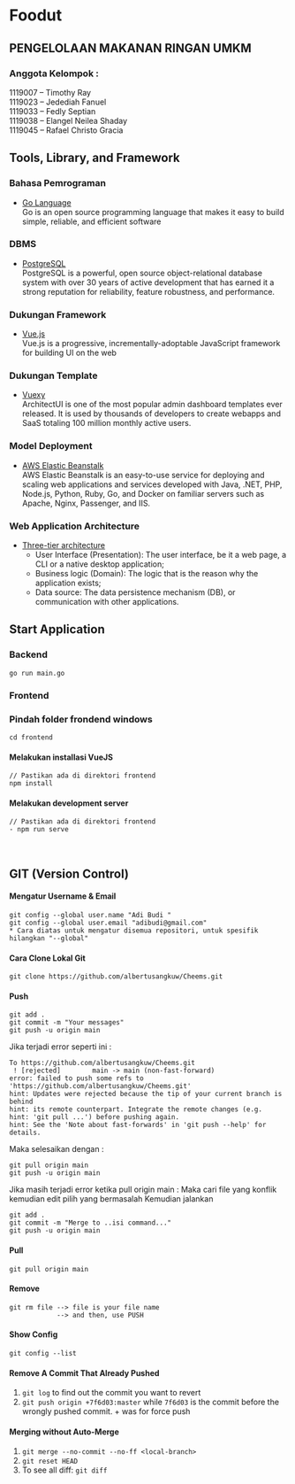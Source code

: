 # Foodut

## PENGELOLAAN MAKANAN RINGAN UMKM

### Anggota Kelompok :

1119007 – Timothy Ray <br>
1119023 – Jedediah Fanuel <br>
1119033 – Fedly Septian <br>
1119038 – Elangel Neilea Shaday <br>
1119045 – Rafael Christo Gracia <br>

## Tools, Library, and Framework

### Bahasa Pemrograman

- [Go Language](https://golang.org/)
  <br>
  Go is an open source programming language that makes it easy to build simple, reliable, and efficient software

### DBMS

- [PostgreSQL](https://www.postgresql.org/)
  <br>
  PostgreSQL is a powerful, open source object-relational database system with over 30 years of active development that has earned it a strong reputation for reliability, feature robustness, and performance.

### Dukungan Framework

- [Vue.js](https://vuejs.org/)
  <br>
  Vue.js is a progressive, incrementally-adoptable JavaScript framework for building UI on the web

### Dukungan Template

- [Vuexy](https://pixinvent.com/demo/vuexy-vuejs-admin-dashboard-template/demo-1/dashboard/ecommerce)
  <br>
  ArchitectUI is one of the most popular admin dashboard templates ever released. It is used by thousands of developers to create webapps and SaaS totaling 100 million monthly active users.

### Model Deployment

- [AWS Elastic Beanstalk](https://aws.amazon.com/elasticbeanstalk/)
  <br>
  AWS Elastic Beanstalk is an easy-to-use service for deploying and scaling web applications and services developed with Java, .NET, PHP, Node.js, Python, Ruby, Go, and Docker on familiar servers such as Apache, Nginx, Passenger, and IIS.

### Web Application Architecture

- [Three-tier architecture](https://herbertograca.com/2017/08/03/layered-architecture/)
  <br>
  - User Interface (Presentation): The user interface, be it a web page, a CLI or a native desktop application;
  - Business logic (Domain): The logic that is the reason why the application exists;
  - Data source: The data persistence mechanism (DB), or communication with other applications.

## Start Application

### Backend

```
go run main.go
```

### Frontend

### Pindah folder frondend windows

```
cd frontend
```

#### Melakukan installasi VueJS

```
// Pastikan ada di direktori frontend
npm install
```

#### Melakukan development server

```
// Pastikan ada di direktori frontend
- npm run serve
```

<br>

## GIT (Version Control)

#### Mengatur Username & Email

```
git config --global user.name "Adi Budi "
git config --global user.email "adibudi@gmail.com"
* Cara diatas untuk mengatur disemua repositori, untuk spesifik hilangkan "--global"
```

#### Cara Clone Lokal Git

```
git clone https://github.com/albertusangkuw/Cheems.git
```

#### Push

```
git add .
git commit -m "Your messages"
git push -u origin main
```

Jika terjadi error seperti ini :

```
To https://github.com/albertusangkuw/Cheems.git
 ! [rejected]        main -> main (non-fast-forward)
error: failed to push some refs to 'https://github.com/albertusangkuw/Cheems.git'
hint: Updates were rejected because the tip of your current branch is behind
hint: its remote counterpart. Integrate the remote changes (e.g.
hint: 'git pull ...') before pushing again.
hint: See the 'Note about fast-forwards' in 'git push --help' for details.
```

Maka selesaikan dengan :

```
git pull origin main
git push -u origin main
```

Jika masih terjadi error ketika pull origin main :
Maka cari file yang konflik kemudian edit pilih yang bermasalah
Kemudian jalankan

```
git add .
git commit -m "Merge to ..isi command..."
git push -u origin main
```

#### Pull

```
git pull origin main
```

#### Remove

```
git rm file --> file is your file name
            --> and then, use PUSH
```

#### Show Config

```
git config --list
```

#### Remove A Commit That Already Pushed

1. `git log` to find out the commit you want to revert
2. `git push origin +7f6d03:master` while `7f6d03` is the commit before the wrongly pushed commit. + was for force push

#### Merging without Auto-Merge

1. `git merge --no-commit --no-ff <local-branch>`
2. `git reset HEAD`
3. To see all diff: `git diff`
